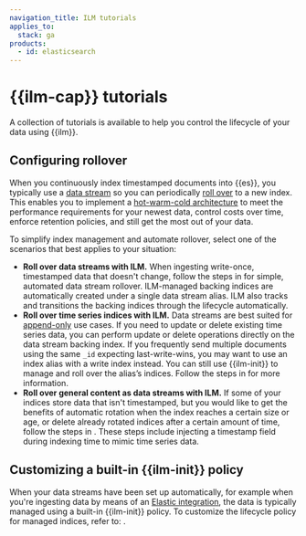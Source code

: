 ```yaml
---
navigation_title: ILM tutorials
applies_to:
  stack: ga
products:
  - id: elasticsearch
---
```


# {{ilm-cap}} tutorials

A collection of tutorials is available to help you control the lifecycle of your data using {{ilm}}.

## Configuring rollover

When you continuously index timestamped documents into {{es}}, you typically use a [data stream](../../data-store/data-streams.md) so you can periodically [roll over](rollover.md) to a new index. This enables you to implement a [hot-warm-cold architecture](../data-tiers.md) to meet the performance requirements for your newest data, control costs over time, enforce retention policies, and still get the most out of your data.

To simplify index management and automate rollover, select one of the scenarios that best applies to your situation:

* **Roll over data streams with ILM.** When ingesting write-once, timestamped data that doesn't change, follow the steps in [](/manage-data/lifecycle/index-lifecycle-management/tutorial-time-series-with-data-streams.md) for simple, automated data stream rollover. ILM-managed backing indices are automatically created under a single data stream alias. ILM also tracks and transitions the backing indices through the lifecycle automatically. 
* **Roll over time series indices with ILM.** Data streams are best suited for [append-only](../../data-store/data-streams.md#data-streams-append-only) use cases. If you need to update or delete existing time series data, you can perform update or delete operations directly on the data stream backing index. If you frequently send multiple documents using the same `_id` expecting last-write-wins, you may want to use an index alias with a write index instead. You can still use {{ilm-init}} to manage and roll over the alias’s indices. Follow the steps in [](/manage-data/lifecycle/index-lifecycle-management/tutorial-time-series-without-data-streams.md) for more information.
* **Roll over general content as data streams with ILM.** If some of your indices store data that isn't timestamped, but you would like to get the benefits of automatic rotation when the index reaches a certain size or age, or delete already rotated indices after a certain amount of time, follow the steps in [](/manage-data/lifecycle/index-lifecycle-management/tutorial-general-content-with-data-streams.md). These steps include injecting a timestamp field during indexing time to mimic time series data.

## Customizing a built-in {{ilm-init}} policy

When your data streams have been set up automatically, for example when you're ingesting data by means of an [Elastic integration](https://docs.elastic.co/en/integrations), the data is typically managed using a built-in {{ilm-init}} policy. To customize the lifecycle policy for managed indices, refer to: [](/manage-data/lifecycle/index-lifecycle-management/tutorial-customize-built-in-policies.md).

